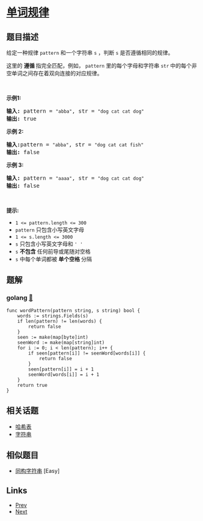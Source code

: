 
# [单词规律](https://leetcode-cn.com/problems/word-pattern)

## 题目描述

<p>给定一种规律 <code>pattern</code>&nbsp;和一个字符串&nbsp;<code>s</code>&nbsp;，判断 <code>s</code>&nbsp;是否遵循相同的规律。</p>

<p>这里的&nbsp;<strong>遵循&nbsp;</strong>指完全匹配，例如，&nbsp;<code>pattern</code>&nbsp;里的每个字母和字符串&nbsp;<code>str</code><strong>&nbsp;</strong>中的每个非空单词之间存在着双向连接的对应规律。</p>

<p>&nbsp;</p>

<p><strong>示例1:</strong></p>

<pre>
<strong>输入:</strong> pattern = <code>"abba"</code>, str = <code>"dog cat cat dog"</code>
<strong>输出:</strong> true</pre>

<p><strong>示例 2:</strong></p>

<pre>
<strong>输入:</strong>pattern = <code>"abba"</code>, str = <code>"dog cat cat fish"</code>
<strong>输出:</strong> false</pre>

<p><strong>示例 3:</strong></p>

<pre>
<strong>输入:</strong> pattern = <code>"aaaa"</code>, str = <code>"dog cat cat dog"</code>
<strong>输出:</strong> false</pre>

<p>&nbsp;</p>

<p><strong>提示:</strong></p>

<ul>
	<li><code>1 &lt;= pattern.length &lt;= 300</code></li>
	<li><code>pattern</code>&nbsp;只包含小写英文字母</li>
	<li><code>1 &lt;= s.length &lt;= 3000</code></li>
	<li><code>s</code>&nbsp;只包含小写英文字母和&nbsp;<code>' '</code></li>
	<li><code>s</code>&nbsp;<strong>不包含</strong> 任何前导或尾随对空格</li>
	<li><code>s</code>&nbsp;中每个单词都被 <strong>单个空格 </strong>分隔</li>
</ul>


## 题解

### golang [🔗](word-pattern.go) 
```golang
func wordPattern(pattern string, s string) bool {
    words := strings.Fields(s)
    if len(pattern) != len(words) {
        return false
    }
    seen := make(map[byte]int)
    seenWord := make(map[string]int)
    for i := 0; i < len(pattern); i++ {
        if seen[pattern[i]] != seenWord[words[i]] {
            return false
        }
        seen[pattern[i]] = i + 1
        seenWord[words[i]] = i + 1
    }
    return true
}
```


## 相关话题

- [哈希表](../../tags/hash-table.md) 
- [字符串](../../tags/string.md) 


## 相似题目

- [同构字符串](../isomorphic-strings/README.md)  [Easy] 


## Links

- [Prev](../game-of-life/README.md) 
- [Next](../nim-game/README.md) 

